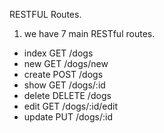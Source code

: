 RESTFUL Routes.

1. we have 7 main RESTful routes.

* index         GET         /dogs
* new           GET         /dogs/new
* create        POST        /dogs
* show          GET         /dogs/:id
* delete        DELETE      /dogs
* edit          GET         /dogs/:id/edit
* update        PUT         /dogs/:id
